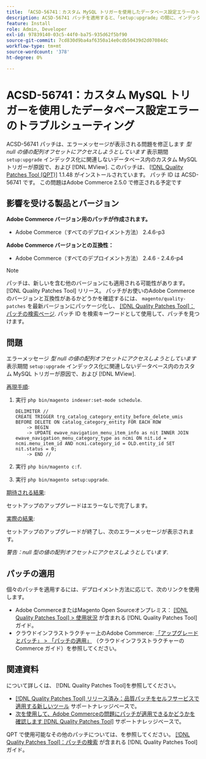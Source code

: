 ```yaml
---
title: 「ACSD-56741：カスタム MySQL トリガーを使用したデータベース設定エラーのトラブルシューティング」
description: ACSD-56741 パッチを適用すると、「setup:upgrade」の間に、インデックス化およびAdobe Commerceに関連しないデータベースのカスタム MySQL トリガーにより、「null 型の値で配列オフセットにアクセスしようとしています」というエラーメッセージが表示される AEM の問題を修正できます。 [!DNL MView].
feature: Install
role: Admin, Developer
exl-id: 97839140-03c5-44f0-ba75-935d62f5bf90
source-git-commit: 7cd830d9ba4af6350a14e0cdb50439d2d07084dc
workflow-type: tm+mt
source-wordcount: '378'
ht-degree: 0%

---
```


# ACSD-56741：カスタム MySQL トリガーを使用したデータベース設定エラーのトラブルシューティング

ACSD-56741 パッチは、エラーメッセージが表示される問題を修正します *型 null の値の配列オフセットにアクセスしようとしています* 表示期間 `setup:upgrade` インデックス化に関連しないデータベース内のカスタム MySQL トリガーが原因で、および [!DNL MView]. このパッチは、 [[!DNL Quality Patches Tool (QPT)]](/help/announcements/adobe-commerce-announcements/magento-quality-patches-released-new-tool-to-self-serve-quality-patches.md) 1.1.48 がインストールされています。 パッチ ID は ACSD-56741 です。 この問題はAdobe Commerce 2.5.0 で修正される予定です

## 影響を受ける製品とバージョン

**Adobe Commerce バージョン用のパッチが作成されます。**

* Adobe Commerce（すべてのデプロイメント方法） 2.4.6-p3

**Adobe Commerce バージョンとの互換性：**

* Adobe Commerce（すべてのデプロイメント方法） 2.4.6 - 2.4.6-p4

>[!NOTE]
>
>パッチは、新しいを含む他のバージョンにも適用される可能性があります。 [!DNL Quality Patches Tool] リリース。 パッチがお使いのAdobe Commerceのバージョンと互換性があるかどうかを確認するには、 `magento/quality-patches` を最新バージョンにパッケージ化し、 [[!DNL Quality Patches Tool]：パッチの検索ページ](https://experienceleague.adobe.com/tools/commerce-quality-patches/index.html). パッチ ID を検索キーワードとして使用して、パッチを見つけます。

## 問題

エラーメッセージ *型 null の値の配列オフセットにアクセスしようとしています* 表示期間 `setup:upgrade` インデックス化に関連しないデータベース内のカスタム MySQL トリガーが原因で、および [!DNL MView].

<u>再現手順</u>:

1. 実行 `php bin/magento indexer:set-mode schedule`.

   ```
   DELIMITER //
   CREATE TRIGGER trg_catalog_category_entity_before_delete_umis BEFORE DELETE ON catalog_category_entity FOR EACH ROW
       -> BEGIN
       -> UPDATE ewave_navigation_menu_item_info as nit INNER JOIN ewave_navigation_menu_category_type as ncmi ON nit.id = ncmi.menu_item_id AND ncmi.category_id = OLD.entity_id SET nit.status = 0;
       -> END //
   ```

1. 実行 `php bin/magento c:f`.
1. 実行 `php bin/magento setup:upgrade`.

<u>期待される結果</u>:

セットアップのアップグレードはエラーなしで完了します。

<u>実際の結果</u>:

セットアップのアップグレードが終了し、次のエラーメッセージが表示されます。

*警告：null 型の値の配列オフセットにアクセスしようとしています*.

## パッチの適用

個々のパッチを適用するには、デプロイメント方法に応じて、次のリンクを使用します。

* Adobe CommerceまたはMagento Open Sourceオンプレミス： [[!DNL Quality Patches Tool] > 使用状況](https://experienceleague.adobe.com/docs/commerce-operations/tools/quality-patches-tool/usage.html) が含まれる [!DNL Quality Patches Tool] ガイド。
* クラウドインフラストラクチャー上のAdobe Commerce: [「アップグレードとパッチ」 > 「パッチの適用」](https://experienceleague.adobe.com/docs/commerce-cloud-service/user-guide/develop/upgrade/apply-patches.html) （クラウドインフラストラクチャーのCommerce ガイド）を参照してください。

## 関連資料

について詳しくは、 [!DNL Quality Patches Tool]を参照してください。

* [[!DNL Quality Patches Tool] リリース済み：品質パッチをセルフサービスで適用する新しいツール](/help/announcements/adobe-commerce-announcements/magento-quality-patches-released-new-tool-to-self-serve-quality-patches.md) サポートナレッジベースで。
* [次を使用して、Adobe Commerceの問題にパッチが適用できるかどうかを確認します [!DNL Quality Patches Tool]](/help/support-tools/patches-available-in-qpt-tool/check-patch-for-magento-issue-with-magento-quality-patches.md) サポートナレッジベースで。

QPT で使用可能なその他のパッチについては、を参照してください。 [[!DNL Quality Patches Tool]：パッチの検索](https://experienceleague.adobe.com/tools/commerce-quality-patches/index.html) が含まれる [!DNL Quality Patches Tool] ガイド。
